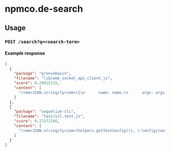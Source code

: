 # npmco.de-search

## Usage

### `POST /search?q=<search-term>`

#### Example response
```json
[
  {
    "package": "groovebasin",
    "filename": "lib/web_socket_api_client.js",
    "score": 0.29015115,
    "content": [
      "(<em>JSON.stringify</em>({\n      name: name,\n      args: args,\n    }));\n  } catch (err) {\n    // nothing to do"
    ]
  },
  {
    "package": "sequelize-cli",
    "filename": "test/url.test.js",
    "score": 0.27371186,
    "content": [
      "(<em>JSON.stringify</em>(helpers.getTestConfig()), \"config/config.json\"))\n      .pipe(helpers.runCli(\"db:migrate \" + flag"
    ]
  }
]
```

